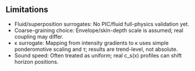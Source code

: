 Limitations
-----------

- Fluid/superposition surrogates: No PIC/fluid full-physics validation yet.
- Coarse-graining choice: Envelope/skin-depth scale is assumed; real coupling may differ.
- κ surrogate: Mapping from intensity gradients to κ uses simple ponderomotive scaling and τ; results are trend-level, not absolute.
- Sound speed: Often treated as uniform; real c_s(x) profiles can shift horizon positions.
